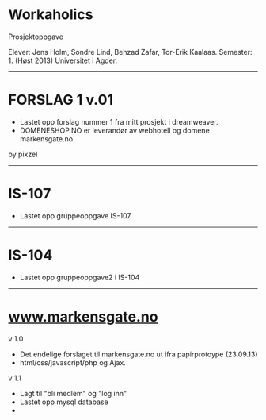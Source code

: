Workaholics
===========
Prosjektoppgave 

Elever: Jens Holm, Sondre Lind, Behzad Zafar, Tor-Erik Kaalaas.
Semester: 1. (Høst 2013)
Universitet i Agder.



---------------------------------------------------------------------------------------------------------------

# FORSLAG 1 v.01

- Lastet opp forslag nummer 1 fra mitt prosjekt i dreamweaver.
- DOMENESHOP.NO er leverandør av webhotell og domene markensgate.no

by
pixzel

----------------------------------------------------------------------------------------------------------------

# IS-107

- Lastet opp gruppeoppgave IS-107.



----------------------------------------------------------------------------------------------------------------

# IS-104

- Lastet opp gruppeoppgave2 i IS-104



----------------------------------------------------------------------------------------------------------------

# www.markensgate.no

v 1.0

- Det endelige forslaget til markensgate.no ut ifra papirprotoype (23.09.13)
- html/css/javascript/php og Ajax.

v 1.1

- Lagt til "bli medlem" og "log inn"
- Lastet opp mysql database
- 
